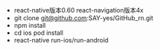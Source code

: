 * react-native版本0.60
	react-navigation版本4x
* git clone git@github.com:SAY-yes/GitHub_rn.git
* npm install
* cd ios
	pod install
* react-native run-ios/run-android